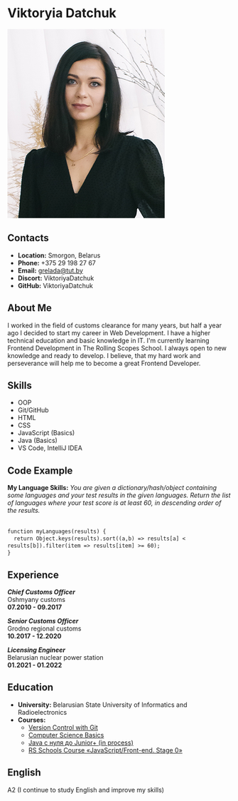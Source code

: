 # **Viktoryia Datchuk**

![Foto](/img/foto.jpg)

## **Contacts**

 - **Location:** Smorgon, Belarus
 - **Phone:** +375 29 198 27 67
 - **Email:** grelada@tut.by
 - **Discort:** ViktoriyaDatchuk
 - **GitHub:** ViktoriyaDatchuk

 ## **About Me**

I worked in the field of customs clearance for many years, but half a year ago I decided to start my career in Web Development.
I have a higher technical education and basic knowledge in IT. I'm currently learning Frontend Development in The Rolling Scopes School. I always open to new knowledge and ready to develop. I believe, that my hard work and perseverance will help me to become a great Frontend Developer. 

## **Skills**

 - OOP
 - Git/GitHub
 - HTML
 - CSS
 - JavaScript (Basics)
 - Java (Basics)
 - VS Code, IntelliJ IDEA

 ## **Code Example**  
 **My Language Skills:** *You are given a dictionary/hash/object containing some languages and your test results in the given languages. Return the list of languages where your test score is at least 60, in descending order of the results.*
```

function myLanguages(results) {
  return Object.keys(results).sort((a,b) => results[a] < results[b]).filter(item => results[item] >= 60);
}
```
## **Experience**

***Chief Customs Officer***  
Oshmyany customs  
**07.2010 - 09.2017**

***Senior Customs Officer***   
Grodno regional customs  
**10.2017 - 12.2020**

***Licensing Engineer***   
Belarusian nuclear power station  
**01.2021 - 01.2022**

## **Education**

 - **University:** Belarusian State University of Informatics and Radioelectronics
 - **Courses:**
   + [Version Control with Git](https://learn.epam.com/detailsPage?id=601f195a-d408-4439-a16d-0630ed2a412e)
   + [Computer Science Basics](https://learn.epam.com/detailsPage?id=07464fe7-306f-4aa2-abdb-fb81ba509124)
   + [Java с нуля до Junior+ (in process)](https://www.udemy.com/course/java_sumin/learn/lecture/23249844?start=0#content)
   + [RS Schools Course «JavaScript/Front-end. Stage 0»](https://rs.school/js-stage0/)

## **English**

A2 (I continue to study English and improve my skills)